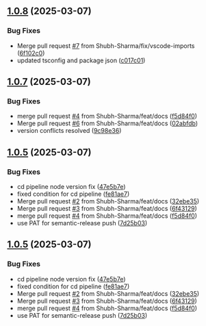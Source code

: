 ## [1.0.8](https://github.com/Shubh-Sharma/promise-trace/compare/v1.0.7...v1.0.8) (2025-03-07)


### Bug Fixes

* Merge pull request [#7](https://github.com/Shubh-Sharma/promise-trace/issues/7) from Shubh-Sharma/fix/vscode-imports ([6f102c0](https://github.com/Shubh-Sharma/promise-trace/commit/6f102c0fa1ba724430e39d9409588cb8b7f1e363))
* updated tsconfig and package json ([c017c01](https://github.com/Shubh-Sharma/promise-trace/commit/c017c018f9d21a66e82657d2bfde488b92277980))

## [1.0.7](https://github.com/Shubh-Sharma/promise-trace/compare/v1.0.6...v1.0.7) (2025-03-07)


### Bug Fixes

* merge pull request [#4](https://github.com/Shubh-Sharma/promise-trace/issues/4) from Shubh-Sharma/feat/docs ([f5d84f0](https://github.com/Shubh-Sharma/promise-trace/commit/f5d84f0b8fdadabcb9716cbaec100796fbc0a672))
* Merge pull request [#6](https://github.com/Shubh-Sharma/promise-trace/issues/6) from Shubh-Sharma/feat/docs ([02abfdb](https://github.com/Shubh-Sharma/promise-trace/commit/02abfdb544200aca70124c6a71e1b6b75ac5e8fd))
* version conflicts resolved ([9c98e36](https://github.com/Shubh-Sharma/promise-trace/commit/9c98e369fed33b0cef62252a67d4823162d19c40))

## [1.0.5](https://github.com/Shubh-Sharma/promise-trace/compare/v1.0.4...v1.0.5) (2025-03-07)


### Bug Fixes

* cd pipeline node version fix ([47e5b7e](https://github.com/Shubh-Sharma/promise-trace/commit/47e5b7e343edcc91a8e0b4d27b468368597e6ed7))
* fixed condition for cd pipeline ([fe81ae7](https://github.com/Shubh-Sharma/promise-trace/commit/fe81ae7834907b7ddf4fd9e1dbc59a23c4bab275))
* Merge pull request [#2](https://github.com/Shubh-Sharma/promise-trace/issues/2) from Shubh-Sharma/feat/docs ([32ebe35](https://github.com/Shubh-Sharma/promise-trace/commit/32ebe358f46bb727268d434b69ddb979e0b6f035))
* Merge pull request [#3](https://github.com/Shubh-Sharma/promise-trace/issues/3) from Shubh-Sharma/feat/docs ([6f43129](https://github.com/Shubh-Sharma/promise-trace/commit/6f4312971792ffdfb12b7ddc01d394fd8419a328))
* merge pull request [#4](https://github.com/Shubh-Sharma/promise-trace/issues/4) from Shubh-Sharma/feat/docs ([f5d84f0](https://github.com/Shubh-Sharma/promise-trace/commit/f5d84f0b8fdadabcb9716cbaec100796fbc0a672))
* use PAT for semantic-release push ([7d25b03](https://github.com/Shubh-Sharma/promise-trace/commit/7d25b03f12446b1b296dff150aadf6cc57daa2e8))

## [1.0.5](https://github.com/Shubh-Sharma/promise-trace/compare/v1.0.4...v1.0.5) (2025-03-07)


### Bug Fixes

* cd pipeline node version fix ([47e5b7e](https://github.com/Shubh-Sharma/promise-trace/commit/47e5b7e343edcc91a8e0b4d27b468368597e6ed7))
* fixed condition for cd pipeline ([fe81ae7](https://github.com/Shubh-Sharma/promise-trace/commit/fe81ae7834907b7ddf4fd9e1dbc59a23c4bab275))
* Merge pull request [#2](https://github.com/Shubh-Sharma/promise-trace/issues/2) from Shubh-Sharma/feat/docs ([32ebe35](https://github.com/Shubh-Sharma/promise-trace/commit/32ebe358f46bb727268d434b69ddb979e0b6f035))
* Merge pull request [#3](https://github.com/Shubh-Sharma/promise-trace/issues/3) from Shubh-Sharma/feat/docs ([6f43129](https://github.com/Shubh-Sharma/promise-trace/commit/6f4312971792ffdfb12b7ddc01d394fd8419a328))
* merge pull request [#4](https://github.com/Shubh-Sharma/promise-trace/issues/4) from Shubh-Sharma/feat/docs ([f5d84f0](https://github.com/Shubh-Sharma/promise-trace/commit/f5d84f0b8fdadabcb9716cbaec100796fbc0a672))
* use PAT for semantic-release push ([7d25b03](https://github.com/Shubh-Sharma/promise-trace/commit/7d25b03f12446b1b296dff150aadf6cc57daa2e8))
